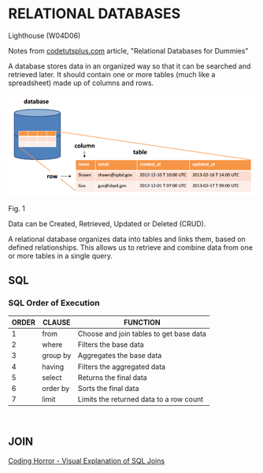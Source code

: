 # RELATIONAL DATABASES

Lighthouse (W04D06)

Notes from [codetutsplus.com](https://code.tutsplus.com/tutorials/relational-databases-for-dummies--net-30244) article, "Relational Databases for Dummies"

A database stores data in an organized way so that it can be searched and retrieved later. It should contain one or more tables (much like a spreadsheet) made up of columns and rows.

![Fig 1](../docs/relational-databases-for-dummies-fig1.png)

Fig. 1

Data can be Created, Retrieved, Updated or Deleted (CRUD).

A relational database organizes data into tables and links them, based on defined relationships. This allows us to retrieve and combine data from one or more tables in a single query.

## SQL

### SQL Order of Execution

| ORDER  | CLAUSE    | FUNCTION                                |
| ------ | --------- | --------------------------------------- |
| 1      | from      | Choose and join tables to get base data |
| 2      | where     | Filters the base data                   |
| 3      | group by  | Aggregates the base data                |
| 4      | having    | Filters the aggregated data             |
| 5      | select    | Returns the final data                  |
| 6      | order by  | Sorts the final data                    |
| 7      | limit     | Limits the returned data to a row count |

</br>

## JOIN

[Coding Horror - Visual Explanation of SQL Joins](https://blog.codinghorror.com/a-visual-explanation-of-sql-joins/)

